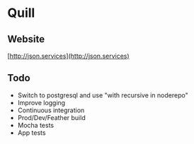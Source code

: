 # Quill

## Website

[http://json.services](http://json.services)

## Todo

* Switch to postgresql and use "with recursive in noderepo"
* Improve logging
* Continuous integration
* Prod/Dev/Feather build
* Mocha tests
* App tests
